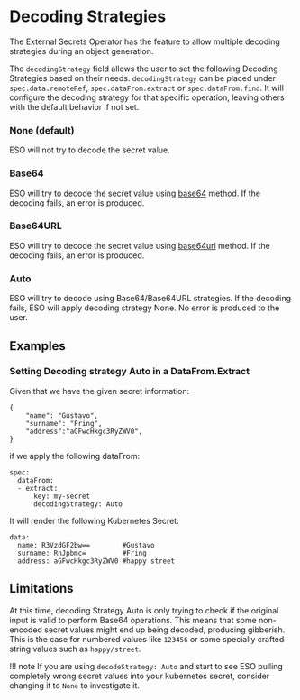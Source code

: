 # Decoding Strategies
The External Secrets Operator has the feature to allow multiple decoding strategies during an object generation.

The `decodingStrategy` field allows the user to set the following Decoding Strategies based on their needs. `decodingStrategy` can be placed under `spec.data.remoteRef`, `spec.dataFrom.extract` or `spec.dataFrom.find`. It will configure the decoding strategy for that specific operation, leaving others with the default behavior if not set.

### None (default)
ESO will not try to decode the secret value.

### Base64
ESO will try to decode the secret value using [base64](https://datatracker.ietf.org/doc/html/rfc4648#section-4) method. If the decoding fails, an error is produced.

### Base64URL
ESO will try to decode the secret value using [base64url](https://datatracker.ietf.org/doc/html/rfc4648#section-5) method. If the decoding fails, an error is produced.

### Auto
ESO will try to decode using Base64/Base64URL strategies. If the decoding fails, ESO will apply decoding strategy None. No error is produced to the user.

## Examples

### Setting Decoding strategy Auto in a DataFrom.Extract
Given that we have the given secret information:
```
{
    "name": "Gustavo",
    "surname": "Fring",
    "address":"aGFwcHkgc3RyZWV0",
}
```
if we apply the following dataFrom:
```
spec:
  dataFrom:
  - extract:
      key: my-secret
      decodingStrategy: Auto
```
It will render the following Kubernetes Secret:
```
data:
  name: R3VzdGF2bw==        #Gustavo
  surname: RnJpbmc=         #Fring
  address: aGFwcHkgc3RyZWV0 #happy street
```

## Limitations

At this time, decoding Strategy Auto is only trying to check if the original input is valid to perform Base64 operations. This means that some non-encoded secret values might end up being decoded, producing gibberish. This is the case for numbered values like `123456` or some specially crafted string values such as `happy/street`. 

!!! note 
    If you are using `decodeStrategy: Auto` and start to see ESO pulling completely wrong secret values into your kubernetes secret, consider changing it to `None` to investigate it.